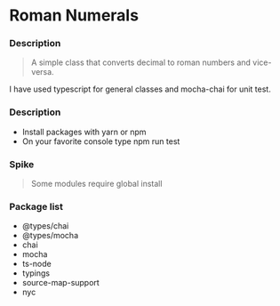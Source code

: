# Roman Numerals

### Description

> A simple class that converts decimal to roman numbers and vice-versa.

I have used typescript for general classes and mocha-chai for unit test.

### Description

* Install packages with yarn or npm
* On your favorite console type npm run test

### Spike

> Some modules require global install

### Package list

* @types/chai
* @types/mocha
* chai
* mocha
* ts-node
* typings
* source-map-support
* nyc
